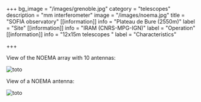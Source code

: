 +++
bg_image = "/images/grenoble.jpg"
category = "telescopes"
description = "mm interferometer"
image = "/images/noema.jpg"
title = "SOFIA observatory"
[[information]]
info = "Plateau de Bure (2550m)"
label = "Site"
[[information]]
info = "IRAM (CNRS-MPG-IGN)"
label = "Operation"
[[information]]
info = "12x15m telescopes "
label = "Characteristics"

+++

View of the NOEMA array with 10 antennas: 

![toto](/images/noema.jpg)

View of a NOEMA antenna:

![toto](/images/noema_2.jpg)
